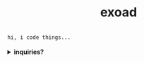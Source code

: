 <h1 align="center">exoad</h1>

<code align="center">
hi, i code things...
</code>

<br>

<details>
<summary>
<strong>inquiries?</strong>
</summary>
if you have inquiries regarding my software, give me a forward through my discord server: [link](https://discord.gg/PbJQRT9zQ8)

<details>
